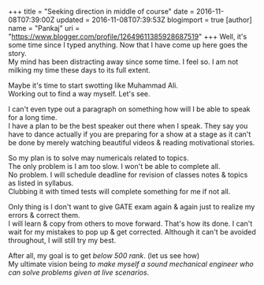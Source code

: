 +++
title = "Seeking direction in middle of course"
date = 2016-11-08T07:39:00Z
updated = 2016-11-08T07:39:53Z
blogimport = true 
[author]
	name = "Pankaj"
	uri = "https://www.blogger.com/profile/12649611385928687519"
+++
 Well, it's some time since I typed anything. Now that I have come up here goes the story.  
My mind has been distracting away since some time. I feel so. I am not milking my time these days to its full extent.  
  
Maybe it's time to start swotting like Muhammad Ali.  
Working out to find a way myself. Let's see.  
  
I can't even type out a paragraph on something how will I be able to speak for a long time.  
I have a plan to be the best speaker out there when I speak. They say you have to dance actually if you are preparing for a show at a stage as it can't be done by merely watching beautiful videos & reading motivational stories.  
  
So my plan is to solve may numericals related to topics.  
The only problem is I am too slow. I won't be able to complete all.  
No problem. I will schedule deadline for revision of classes notes & topics as listed in syllabus.  
Clubbing it with timed tests will complete something for me if not all.  
  
Only thing is I don't want to give GATE exam again & again just to realize my errors & correct them.  
I will learn & copy from others to move forward. That's how its done. I can't wait for my mistakes to pop up & get corrected. Although it can't be avoided throughout, I will still try my best.  
  
After all, my goal is to get *below 500 rank*. (let us see how)  
My ultimate vision being *to make myself a sound mechanical engineer who can solve problems given at live scenarios*.  
  
  
 